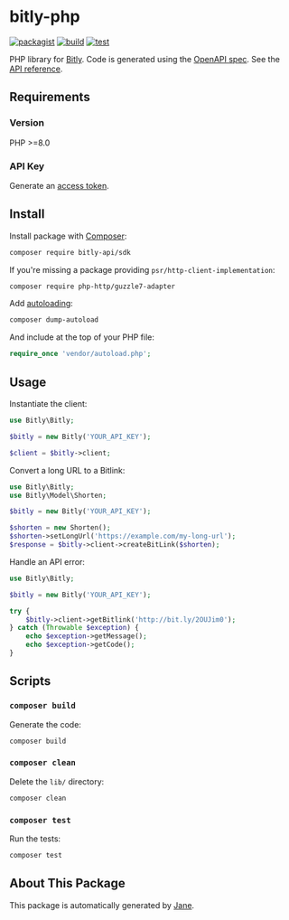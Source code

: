 # bitly-php

[![packagist](https://img.shields.io/packagist/v/bitly-api/sdk)](https://packagist.org/packages/bitly-api/sdk)
[![build](https://github.com/bitly-community/bitly-php/actions/workflows/build.yml/badge.svg)](https://github.com/bitly-community/bitly-php/actions/workflows/build.yml)
[![test](https://github.com/bitly-community/bitly-php/actions/workflows/test.yml/badge.svg)](https://github.com/bitly-community/bitly-php/actions/workflows/test.yml)

PHP library for [Bitly](https://bitly.com/). Code is generated using the [OpenAPI spec](https://dev.bitly.com/docs/sdks/openapi-30/). See the [API reference](https://dev.bitly.com/api-reference).

## Requirements

### Version

PHP >=8.0

### API Key

Generate an [access token](https://app.bitly.com/settings/api/).

## Install

Install package with [Composer](http://getcomposer.org/):

```sh
composer require bitly-api/sdk
```

If you're missing a package providing `psr/http-client-implementation`:

```sh
composer require php-http/guzzle7-adapter
```

Add [autoloading](https://getcomposer.org/doc/01-basic-usage.md#autoloading):

```sh
composer dump-autoload
```

And include at the top of your PHP file:

```php
require_once 'vendor/autoload.php';
```

## Usage

Instantiate the client:

```php
use Bitly\Bitly;

$bitly = new Bitly('YOUR_API_KEY');

$client = $bitly->client;
```

Convert a long URL to a Bitlink:

```php
use Bitly\Bitly;
use Bitly\Model\Shorten;

$bitly = new Bitly('YOUR_API_KEY');

$shorten = new Shorten();
$shorten->setLongUrl('https://example.com/my-long-url');
$response = $bitly->client->createBitLink($shorten);
```

Handle an API error:

```php
use Bitly\Bitly;

$bitly = new Bitly('YOUR_API_KEY');

try {
    $bitly->client->getBitlink('http://bit.ly/2OUJim0');
} catch (Throwable $exception) {
    echo $exception->getMessage();
    echo $exception->getCode();
}
```

## Scripts

### `composer build`

Generate the code:

```sh
composer build
```

### `composer clean`

Delete the `lib/` directory:

```sh
composer clean
```

### `composer test`

Run the tests:

```sh
composer test
```

## About This Package

This package is automatically generated by [Jane](https://github.com/janephp/janephp).
